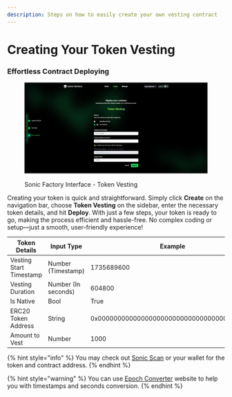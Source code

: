 ```yaml
---
description: Steps on how to easily create your own vesting contract
---
```


# Creating Your Token Vesting

### Effortless Contract Deploying

<figure><img src="../.gitbook/assets/Screenshot 2025-07-18 133800.png" alt=""><figcaption><p>Sonic Factory Interface - Token Vesting</p></figcaption></figure>

Creating your token is quick and straightforward. Simply click **Create** on the navigation bar, choose **Token Vesting** on the sidebar, enter the necessary token details, and hit **Deploy**. With just a few steps, your token is ready to go, making the process efficient and hassle-free. No complex coding or setup—just a smooth, user-friendly experience!

| Token Details           | Input Type          | Example                                    |
| ----------------------- | ------------------- | ------------------------------------------ |
| Vesting Start Timestamp | Number (Timestamp)  | 1735689600                                 |
| Vesting Duration        | Number (In seconds) | 604800                                     |
| Is Native               | Bool                | True                                       |
| ERC20 Token Address     | String              | 0x0000000000000000000000000000000000000000 |
| Amount to Vest          | Number              | 1000                                       |

{% hint style="info" %}
You may check out [Sonic Scan](https://sonicscan.org/) or your wallet for the token and contract address.
{% endhint %}

{% hint style="warning" %}
You can use [Epoch Converter](https://www.epochconverter.com/) website to help you with timestamps and seconds conversion.
{% endhint %}

